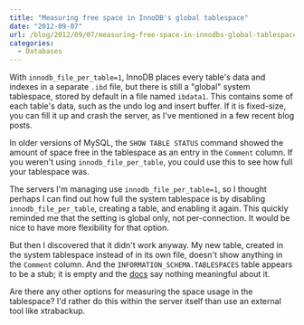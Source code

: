 ```yaml
---
title: "Measuring free space in InnoDB's global tablespace"
date: "2012-09-07"
url: /blog/2012/09/07/measuring-free-space-in-innodbs-global-tablespace/
categories:
  - Databases
---
```

With `innodb_file_per_table=1`, InnoDB places every table's data and indexes in a separate `.ibd` file, but there is still a "global" system tablespace, stored by default in a file named `ibdata1`. This contains some of each table's data, such as the undo log and insert buffer. If it is fixed-size, you can fill it up and crash the server, as I've mentioned in a few recent blog posts.

In older versions of MySQL, the `SHOW TABLE STATUS` command showed the amount of space free in the tablespace as an entry in the `Comment` column. If you weren't using `innodb_file_per_table`, you could use this to see how full your tablespace was.

The servers I'm managing use `innodb_file_per_table=1`, so I thought perhaps I can find out how full the system tablespace is by disabling `innodb_file_per_table`, creating a table, and enabling it again. This quickly reminded me that the setting is global only, not per-connection. It would be nice to have more flexibility for that option.

But then I discovered that it didn't work anyway. My new table, created in the system tablespace instead of in its own file, doesn't show anything in the `Comment` column. And the `INFORMATION_SCHEMA.TABLESPACES` table appears to be a stub; it is empty and the [docs][1] say nothing meaningful about it.

Are there any other options for measuring the space usage in the tablespace? I'd rather do this within the server itself than use an external tool like xtrabackup.

 [1]: http://dev.mysql.com/doc/refman/5.5/en/tablespaces-table.html
